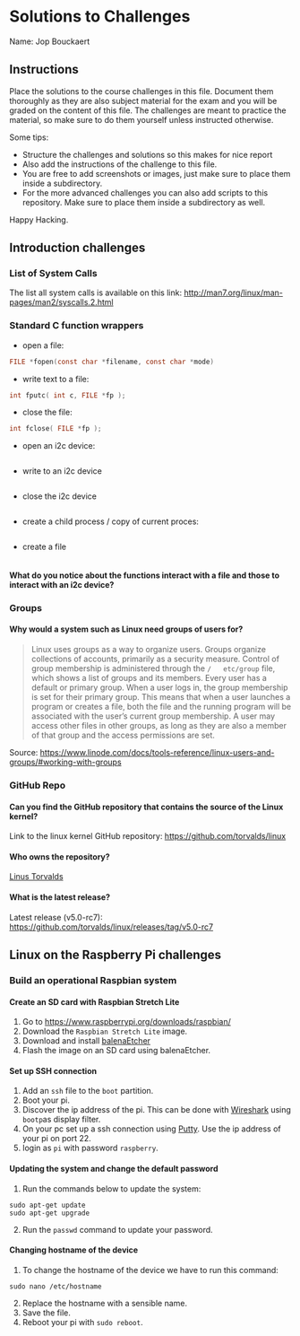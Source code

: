 # Solutions to Challenges

Name: Jop Bouckaert

## Instructions

Place the solutions to the course challenges in this file. Document them thoroughly as they are also subject material for the exam and you will be graded on the content of this file. The challenges are meant to practice the material, so make sure to do them yourself unless instructed otherwise.

Some tips:

* Structure the challenges and solutions so this makes for nice report
* Also add the instructions of the challenge to this file.
* You are free to add screenshots or images, just make sure to place them inside a subdirectory.
* For the more advanced challenges you can also add scripts to this repository. Make sure to place them inside a subdirectory as well.

Happy Hacking.

## Introduction challenges

### List of System Calls

The list all system calls is available on this link:
<http://man7.org/linux/man-pages/man2/syscalls.2.html>


### Standard C function wrappers

* open a file:
```c
FILE *fopen(const char *filename, const char *mode)
```

* write text to a file:
```c
int fputc( int c, FILE *fp );
```

* close the file:
```c
int fclose( FILE *fp );
```

* open an i2c device:
```c
```

* write to an i2c device
```c
```

* close the i2c device
```c
```

* create a child process / copy of current proces:
```c
```

* create a file
```c
```

#### What do you notice about the functions interact with a file and those to interact with an i2c device?

### Groups
#### Why would a system such as Linux need groups of users for?
>Linux uses groups as a way to organize users. Groups organize collections of accounts, primarily as a security measure. Control of group membership is administered through the `/   etc/group` file, which shows a list of groups and its members. Every user has a default or primary group. When a user logs in, the group membership is set for their primary group. This means that when a user launches a program or creates a file, both the file and the running program will be associated with the user’s current group membership. A user may access other files in other groups, as long as they are also a member of that group and the access permissions are set.

Source: <https://www.linode.com/docs/tools-reference/linux-users-and-groups/#working-with-groups>

### GitHub Repo
#### Can you find the GitHub repository that contains the source of the Linux kernel?
Link to the linux kernel GitHub repository: <https://github.com/torvalds/linux>

####  Who owns the repository?
 [Linus Torvalds](https://github.com/torvalds)

#### What is the latest release?
Latest release (v5.0-rc7): <https://github.com/torvalds/linux/releases/tag/v5.0-rc7>

## Linux on the Raspberry Pi challenges

### Build an operational Raspbian system

#### Create an SD card with Raspbian Stretch Lite
1. Go to <https://www.raspberrypi.org/downloads/raspbian/>
2. Download the `Raspbian Stretch Lite` image.
3. Download and install [balenaEtcher ](https://www.balena.io/etcher/)
4. Flash the image on an SD card using balenaEtcher.

#### Set up SSH connection
1. Add an `ssh` file to the `boot` partition.
2. Boot your pi.
3. Discover the ip address of the pi. This can be done with [Wireshark](https://www.wireshark.org/) using `bootp`as display filter.
4. On your pc set up a ssh connection using [Putty](https://www.putty.org/). Use the ip address of your pi on port 22.
5. login as `pi` with password `raspberry`.

#### Updating the system and change the default password
1. Run the commands below to update the system:
```
sudo apt-get update
sudo apt-get upgrade
```
2. Run the `passwd` command to update your password.

#### Changing hostname of the device
1. To change the hostname of the device we have to run this command:
```
sudo nano /etc/hostname
```
2. Replace the hostname with a sensible name.
3. Save the file.
4. Reboot your pi with `sudo reboot`.

